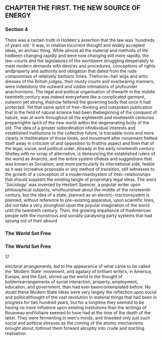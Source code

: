 ## CHAPTER THE FIRST. THE NEW SOURCE OF ENERGY

### Section 4

There was a certain truth in Holsten's assertion that the law was 'hundreds of years old.' It was, in relation tocurrent thought and widely accepted ideas, an archaic thing. While almost all the material and methods of life hadbeen changing rapidly and were now changing still more rapidly, the law−courts and the legislatures of the worldwere struggling desperately to meet modern demands with devices and procedures, conceptions of rights andproperty and authority and obligation that dated from the rude compromises of relatively barbaric times. Thehorse−hair wigs and antic dresses of the British judges, their musty courts and overbearing manners, were indeedonly the outward and visible intimations of profounder anachronisms. The legal and political organisation of theearth in the middle twentieth century was indeed everywhere like a complicated garment, outworn yet strong, thatnow fettered the governing body that once it had protected.
Yet that same spirit of free−thinking and outspoken publication that in the field of natural science had been thebeginning of the conquest of nature, was at work throughout all the eighteenth and nineteenth centuries preparingthe spirit of the new world within the degenerating body of the old. The idea of a greater subordination ofindividual interests and established institutions to the collective future, is traceable more and more clearly in theliterature of those times, and movement after movement fretted itself away in criticism of and opposition to firstthis aspect and then that of the legal, social, and political order. Already in the early nineteenth century Shelley,with no scrap of alternative, is denouncing the established rulers of the world as Anarchs, and the entire system ofideas and suggestions that was known as Socialism, and more particularly its international side, feeble as it was increative proposals or any method of transition, still witnesses to the growth of a conception of a modernisedsystem of inter−relationships that should supplant the existing tangle of proprietary legal ideas.
The word 'Sociology' was invented by Herbert Spencer, a popular writer upon philosophical subjects, whoflourished about the middle of the nineteenth century, but the idea of a state, planned as an electric−tractionsystem is planned, without reference to pre−existing apparatus, upon scientific lines, did not take a very stronghold upon the popular imagination of the world until the twentieth century. Then, the growing impatience of theAmerican people with the monstrous and socially paralysing party systems that had sprung out of their absurd
### The World Set Free

### The World Set Free
17


electoral arrangements, led to the appearance of what came to be called the 'Modern State' movement, and agalaxy of brilliant writers, in America, Europe, and the East, stirred up the world to the thought of bolderrearrangements of social interaction, property, employment, education, and government, than had ever beencontemplated before. No doubt these Modern State ideas were very largely the reflection upon social and politicalthought of the vast revolution in material things that had been in progress for two hundred years, but for a longtime they seemed to be having no more influence upon existing institutions than the writings of Rousseau andVoltaire seemed to have had at the time of the death of the latter. They were fermenting in men's minds, and itneeded only just such social and political stresses as the coming of the atomic mechanisms brought about, tothrust them forward abruptly into crude and startling realisation.